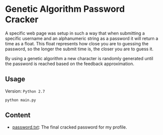 # Genetic Algorithm Password Cracker

A specific web page was setup in such a way that when submitting a specific
username and an alphanumeric string as a password it will return a time as a
float. This float represents how close you are to guessing the password,
so the longer the submit time is, the closer you are to guess it.

By using a genetic algorithm a new character is randomly generated until the
password is reached based on the feedback approximation.

## Usage

Version: `Python 2.7`

`python main.py`

## Content

- [password.txt](password.txt): The final cracked password for my profile.
